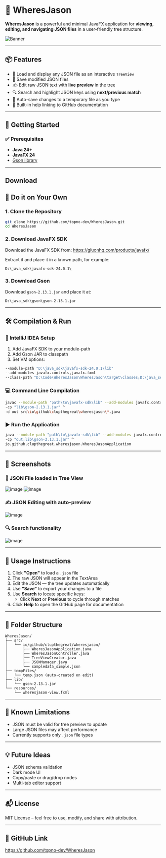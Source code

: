 # 🧭 WheresJason

**WheresJason** is a powerful and minimal JavaFX application for **viewing, editing, and navigating JSON files** in a user-friendly tree structure.

![Banner](https://github.com/user-attachments/assets/7c539157-061d-4e57-a840-8d440dec64c0)


---

## 📦 Features

- 📂 Load and display any JSON file as an interactive `TreeView`
- 💾 Save modified JSON files
- ✍️ Edit raw JSON text with **live preview** in the tree
- 🔍 Search and highlight JSON keys using **next/previous match**
- 📜 Auto-save changes to a temporary file as you type
- 📖 Built-in help linking to GitHub documentation

---

## 🚀 Getting Started

### ✅ Prerequisites

- **Java 24+**
- **JavaFX 24**
- [Gson library](https://github.com/google/gson)

---

## Download 

## 🔧 Do it on Your Own

### 1. Clone the Repository

```bash
git clone https://github.com/topno-dev/WheresJason.git
cd WheresJason
```

### 2. Download JavaFX SDK

Download the JavaFX SDK from:
https://gluonhq.com/products/javafx/

Extract it and place it in a known path, for example:
```
D:\java_sdk\javafx-sdk-24.0.1\
```

### 3. Download Gson

Download `gson-2.13.1.jar` and place it at:
```
D:\java_sdk\gson\gson-2.13.1.jar
```

---

## 🛠️ Compilation & Run

### 🧠 IntelliJ IDEA Setup

1. Add JavaFX SDK to your module-path
2. Add Gson JAR to classpath
3. Set VM options:

```bash
--module-path "D:\java_sdk\javafx-sdk-24.0.1\lib" 
--add-modules javafx.controls,javafx.fxml 
--class-path "D:\Code\WheresJason\WheresJason\target\classes;D:\java_sdk\gson\gson-2.13.1.jar"
```

### 💻 Command Line Compilation

```bash
javac --module-path "path\to\javafx-sdk\lib" --add-modules javafx.controls,javafx.fxml ^
-cp "lib\gson-2.13.1.jar" ^
-d out src\io\github\clupthegreat\wheresjason\*.java
```

### ▶️ Run the Application

```bash
java --module-path "path\to\javafx-sdk\lib" --add-modules javafx.controls,javafx.fxml ^
-cp "out;lib\gson-2.13.1.jar" ^
io.github.clupthegreat.wheresjason.WheresJasonApplication
```

---

## 📸 Screenshots

### 📁 JSON File loaded in Tree View
![image](https://github.com/user-attachments/assets/d4995540-ec22-43bf-82bb-0c904d8a8095)
![image](https://github.com/user-attachments/assets/9665f29b-2ce0-4fc2-907b-d2bedc97001c)


### ✍️ JSON Editing with auto-preview
![image](https://github.com/user-attachments/assets/2898b6ed-7077-4406-a692-171ee35ca80e)


### 🔍 Search functionality
![image](https://github.com/user-attachments/assets/d3dc3c1e-9a05-44ea-96a1-58a81dd8b5c5)


---

## 🧪 Usage Instructions

1. Click **"Open"** to load a `.json` file
2. The raw JSON will appear in the TextArea
3. Edit the JSON — the tree updates automatically
4. Use **"Save"** to export your changes to a file
5. Use **Search** to locate specific keys:
   - Click **Next** or **Previous** to cycle through matches
6. Click **Help** to open the GitHub page for documentation

---

## 🔐 Folder Structure

```
WheresJason/
├── src/
│   └── io/github/clupthegreat/wheresjason/
│       ├── WheresJasonApplication.java
│       ├── WheresJasonController.java
│       ├── TreeViewCreator.java
│       ├── JSONManager.java
│       └── sampledata_simple.json
├── tempFiles/
│   └── temp.json (auto-created on edit)
├── lib/
│   └── gson-2.13.1.jar
└── resources/
    └── wheresjason-view.fxml
```

---

## 🧠 Known Limitations

- JSON must be valid for tree preview to update
- Large JSON files may affect performance
- Currently supports only `.json` file types

---

## 💡 Future Ideas

- JSON schema validation
- Dark mode UI
- Copy/paste or drag/drop nodes
- Multi-tab editor support

---

## 📬 License

MIT License – feel free to use, modify, and share with attribution.

---

## 🔗 GitHub Link

https://github.com/topno-dev/WheresJason
